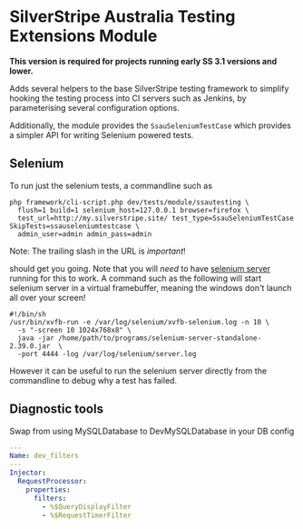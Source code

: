 # SilverStripe Australia Testing Extensions Module

**This version is required for projects running early SS 3.1 versions and lower.**

Adds several helpers to the base SilverStripe testing framework to simplify
hooking the testing process into CI servers such as Jenkins, by parameterising
several configuration options. 

Additionally, the module provides the `SsauSeleniumTestCase` which provides a 
simpler API for writing Selenium powered tests. 

## Selenium

To run just the selenium tests, a commandline such as 

```
php framework/cli-script.php dev/tests/module/ssautesting \ 
  flush=1 build=1 selenium_host=127.0.0.1 browser=firefox \
  test_url=http://my.silverstripe.site/ test_type=SsauSeleniumTestCase SkipTests=ssauseleniumtestcase \
  admin_user=admin admin_pass=admin
```

Note: The trailing slash in the URL is _important_!

should get you going. Note that you will _need_ to have [selenium server](http://www.seleniumhq.org/download/) 
running for this to work. A command such as the following will start selenium server in a virtual
framebuffer, meaning the windows don't launch all over your screen!

```
#!/bin/sh
/usr/bin/xvfb-run -e /var/log/selenium/xvfb-selenium.log -n 10 \
  -s "-screen 10 1024x768x8" \
  java -jar /home/path/to/programs/selenium-server-standalone-2.39.0.jar  \
  -port 4444 -log /var/log/selenium/server.log 
```

However it can be useful to run the selenium server directly from the commandline to debug why 
a test has failed. 

## Diagnostic tools

Swap from using MySQLDatabase to DevMySQLDatabase in your DB config

```yml
---
Name: dev_filters
---
Injector:
  RequestProcessor:
    properties:
      filters: 
        - %$QueryDisplayFilter
        - %$RequestTimerFilter
```
